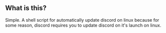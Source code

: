 ## What is this?

Simple. A shell script for automatically update discord on linux because for some reason, discord requires you to update discord on it's launch on linux.
